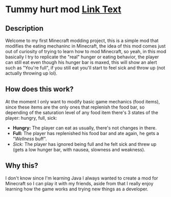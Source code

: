 # Tummy hurt mod [Link Text](https://github.com/dariusxdmemes/TummyHurtMod)
## Description
Welcome to my first Minecraft modding project, this is a simple mod that modifies the eating mechaninc in Minecraft,
the idea of this mod comes just out of curiosity of trying to learn how to mod Minecraft, so yeah, in this mod
basically I try to replicate the "real" hunger or eating behavior, the player can still eat even though his hunger bar
is maxed, this will show an alert such as "You're full", if you still eat you'll start to feel sick and throw up
(not actually throwing up lol).

## How does this work?
At the moment I only want to modify basic game mechanics (food items), since these items are the only ones that replenish the food bar, so
depending of the saturation level of any food item there's 3 states of the player: hungry, full, sick:

+ **Hungry:** The player can eat as usually, there's not changes in there.
+ **Full:** The player has replenished his food bar and ate again, he gets a "_Wellness_ buff".
+ **Sick*:* The player has ignored being full and he felt sick and threw up (gets a low hunger bar, with nausea, slowness and weakness).

## Why this?
I don't know since I'm learning Java I always wanted to create a mod for Minecraft so I can play it with my friends,
aside from that I really enjoy learning how the game works and trying new things as a developer.